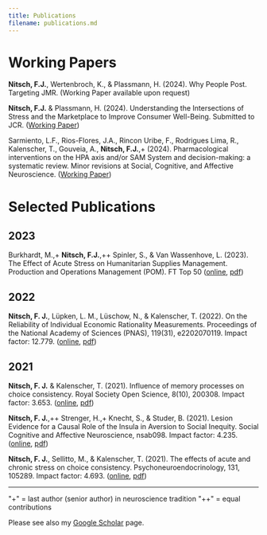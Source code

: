 ```yaml
---
title: Publications
filename: publications.md
---
```


# Working Papers

**Nitsch, F.J.**, Wertenbroch, K., & Plassmann, H. (2024). Why People Post. Targeting JMR. (Working Paper available upon request)

**Nitsch, F.J.** & Plassmann, H. (2024). Understanding the Intersections of Stress and the Marketplace to Improve Consumer Well-Being. Submitted to JCR. ([Working Paper](https://papers.ssrn.com/sol3/papers.cfm?abstract_id=4816043))

Sarmiento, L.F., Rios-Flores, J.A., Rincon Uribe, F., Rodrigues Lima, R., Kalenscher, T., Gouveia, A., **Nitsch, F.J.**,+ (2024). Pharmacological interventions on the HPA axis and/or SAM System and decision-making: a systematic review. Minor revisions at Social, Cognitive, and Affective Neuroscience. ([Working Paper](https://www.dropbox.com/scl/fi/l6m28bstpjb0nhsjz5qil/2024-06-06_Pharma-Review-Revisions-AR_FJN.pdf?rlkey=e85snenrj91jl08558mq2pacb&dl=0))

# Selected Publications

## 2023

Burkhardt, M.,+ **Nitsch, F.J.**,++ Spinler, S., & Van Wassenhove, L. (2023). The Effect of Acute Stress on Humanitarian Supplies Management. Production and Operations Management (POM). FT Top 50 ([online](https://doi.org/10.1111/poms.13993), [pdf](https://www.dropbox.com/scl/fi/p167az9zpok661r9xz8jt/burkhardt-et-al-2023-the-effect-of-acute-stress-on-humanitarian-supplies-management-2.pdf?rlkey=ry4xlunuqeryiydqbivhir794&dl=0))

## 2022

**Nitsch, F. J.**, Lüpken, L. M., Lüschow, N., & Kalenscher, T. (2022). On the Reliability of Individual Economic Rationality Measurements. Proceedings of the National Academy of Sciences (PNAS), 119(31), e2202070119. Impact factor: 12.779. ([online](https://doi.org/10.1073/pnas.2202070119), [pdf](https://www.dropbox.com/scl/fi/17l9umboich4b6vo9herl/nitsch-et-al-2022-on-the-reliability-of-individual-economic-rationality-measurements-4.pdf?rlkey=jl2rkwilfz6eh8tceq13qwvy7&dl=0))

## 2021

**Nitsch, F. J.** & Kalenscher, T. (2021). Influence of memory processes on choice consistency. Royal Society Open Science, 8(10), 200308. Impact factor: 3.653. ([online](https://doi.org/10.1098/rsos.200308), [pdf](https://www.dropbox.com/scl/fi/nrk5tg81x84s4lkawf7fk/nitsch-kalenscher-2021-influence-of-memory-processes-on-choice-consistency.pdf?rlkey=v0xhil00k2jnnhga7p11ubfmy&dl=0))

**Nitsch, F. J.**,++ Strenger, H.,+ Knecht, S., & Studer, B. (2021). Lesion Evidence for a Causal Role of the Insula in Aversion to Social Inequity. Social Cognitive and Affective Neuroscience, nsab098. Impact factor: 4.235. ([online](https://doi.org/10/gmfpxm), [pdf](https://www.dropbox.com/scl/fi/g9tl9ceeplzq45pjc08zq/nsab098.pdf?rlkey=ljhh595tjoftfkujk72jbptnh&dl=0))

**Nitsch, F. J.**, Sellitto, M., & Kalenscher, T. (2021). The effects of acute and chronic stress on choice consistency. Psychoneuroendocrinology, 131, 105289. Impact factor: 4.693. ([online](https://doi.org/10/gk9pvk), [pdf](https://www.dropbox.com/scl/fi/drltzj3aaodqxauk9cxzz/2021-05-18_Revised-Manuscript_GARP-Stress_noTitlepage.pdf?rlkey=4odm1408v2wm0nhxwbri3w1e2&dl=0))

___

"+" = last author (senior author) in neuroscience tradition
"++" = equal contributions

Please see also my [Google Scholar](https://scholar.google.com/citations?user=hCelLF8AAAAJ&hl=en&oi=ao) page.